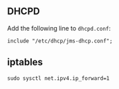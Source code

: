 ## DHCPD
Add the following line to `dhcpd.conf`:
```
include "/etc/dhcp/jms-dhcp.conf";
```

## iptables
`sudo sysctl net.ipv4.ip_forward=1`